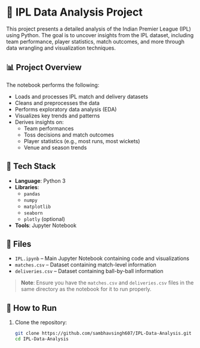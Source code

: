 # 🏏 IPL Data Analysis Project

This project presents a detailed analysis of the Indian Premier League (IPL) using Python. The goal is to uncover insights from the IPL dataset, including team performance, player statistics, match outcomes, and more through data wrangling and visualization techniques.

## 📊 Project Overview

The notebook performs the following:

- Loads and processes IPL match and delivery datasets
- Cleans and preprocesses the data
- Performs exploratory data analysis (EDA)
- Visualizes key trends and patterns
- Derives insights on:
  - Team performances
  - Toss decisions and match outcomes
  - Player statistics (e.g., most runs, most wickets)
  - Venue and season trends

## 🧰 Tech Stack

- **Language**: Python 3
- **Libraries**:
  - `pandas`
  - `numpy`
  - `matplotlib`
  - `seaborn`
  - `plotly` (optional)
- **Tools**: Jupyter Notebook

## 📁 Files

- `IPL.ipynb` – Main Jupyter Notebook containing code and visualizations
- `matches.csv` – Dataset containing match-level information
- `deliveries.csv` – Dataset containing ball-by-ball information

> **Note**: Ensure you have the `matches.csv` and `deliveries.csv` files in the same directory as the notebook for it to run properly.

## 📌 How to Run

1. Clone the repository:

   ```bash
   git clone https://github.com/sambhavsingh607/IPL-Data-Analysis.git
   cd IPL-Data-Analysis
